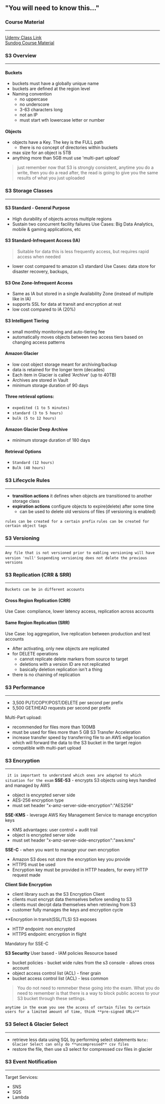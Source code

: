 ## "You will need to know this..."
### Course Material
---
[Udemy Class Link](https://www.udemy.com/course/aws-data-analytics/)  
[Sundog Course Material](https://sundog-education.com/aws-certified-big-data-course-materials/)

### S3 Overview 
---
#### **Buckets**   
- buckets must have a globally unique name
- buckets are defined at the region level
- Naming convention
    - no uppercase
    - no underscore
    - 3-63 characters long
    - not an IP
    - must start wth lowercase letter or number

#### **Objects**  
- objects have a Key. The key is the FULL path
    - there is no concept of directories within buckets
- max size for an object is 5TB
- anything more than 5GB must use 'multi-part upload'
> just remember now that S3 is strongly consistent, anytime you do a write, then you do a read after, the read is going to give you the same results of what you just uploaded  

### S3 Storage Classes
---  
#### **S3 Standard - General Purpose**  
- High durability of objects across multiple regions
- Sustain two concurrent facility failures
Use Cases: Big Data Analytics, mobile & gaming applications, etc

#### **S3 Standard-Infrequent Access (IA)**  
>Suitable for data this is less frequently access, but requires rapid access when needed
- lower cost compared to amazon s3 standard
Use Cases: data store for disaster recovery, backups,

#### **S3 One Zone-Infrequent Access**  
- Same as IA but stored in a single Availability Zone (instead of multiple like in IA)
- supports SSL for data at transit and encryption at rest
- low cost compared to IA (20%)

#### **S3 Intelligent Tiering**  
- small monthly monitoring and auto-tiering fee
- automatically moves objects between two access tiers based on changing access patterns

#### **Amazon Glacier**  
- low cost object storage meant for archiving/backup
- data is retained for the longer term (decades)
- Each item in Glacier is called 'Archive' (up to 40TB)
- Archives are stored in Vault
- minimum storage duration of 90 days

#### Three retrieval options:
- `expedited (1 to 5 minutes)`
- `standard (3 to 5 hours)`
- `bulk (5 to 12 hours)`

#### **Amazon Glacier Deep Archive** 
- minimum storage duration of 180 days
#### Retrieval Options
- `Standard (12 hours)`
- `Bulk (48 hours)`

### S3 Lifecycle Rules
--- 
- **transition actions** it defines when objects are transitioned to another storage class
- **expiration actions** configure objects to expire(delete) after some time
    - can be used to delete old versions of files (if versioning is enabled)

`rules can be created for a certain prefix`
`rules can be created for certain object tags`

### S3 Versioning
---  
`Any file that is not versioned prior to eabling versioning will have version 'null'`
`Suspending versioning does not delete the previous versions`

### S3 Replication (CRR & SRR)
---
`Buckets can be in different accounts`
#### **Cross Region Replication (CRR)**
Use Case: compliance, lower latency access, replication across accounts
#### **Same Region Replication (SRR)**
Use Case: log aggregation, live replication between production and test accounts

- After activating, only new objects are replicated
- for DELETE operations
    - cannot replicate delete markers from source to target 
    - deletions with a version ID are not replicated
    - basically deletion replication isn't a thing
- there is no chaining of replication

### S3 Performance
---
- 3,500 PUT/COPY/POST/DELETE per second per prefix
- 5,500 GET/HEAD requests per second per prefix

Multi-Part upload:
- recommended for files more than 100MB
- must be used for files more than 5 GB
S3 Transfer Acceleration
- increase transfer speed by transferring file to an AWS edge location which will forward the data to the S3 bucket in the target region
- compatible with multi-part upload

### S3 Encryption
---  
` it is important to understand which ones are adapted to which situation for the exam`
**SSE-S3** - encrypts S3 objects using keys handled and managed by AWS
- object is encyrpted server side
- AES-256 encryption type
- must set header "x-amz-server-side-encryption":"AES256"

**SSE-KMS** - leverage AWS Key Management Service to manage encryption keys
- KMS advantages: user control + audit trail
- object is encrypted server side
- must set header "x-amz-server-side-encryption":"aws:kms"

**SSE-C** - when you want to manage your own encryption
- Amazon S3 does not store the encryption key you provide
- HTTPS must be used
- Encryption key must be provided in HTTP headers, for every HTTP request made

**Client Side Encryption**
- client library such as the S3 Encryption Client
- clients must encrypt data themselves before sending to S3
- clients must decrpt data themselves when retrieving from S3
- customer fully manages the keys and encryption cycle

**Encryption in transit(SSL/TLS)
S3 exposes
- HTTP endpoint: non encrypted
- HTTPS endpoint: encryption in flight

Mandatory for SSE-C

**S3 Security**
User based - IAM policies
Resource based 
- bucket policies - bucket wide rules from the s3 console - allows cross account
- object access control list (ACL) - finer grain
- bucket access control list (ACL) - less common
>You do not need to remmeber these going into the exam. What you do need to remember is that there is a way to block public access to your S3 bucket through these settings.  

`anytime in the exam you see the access of certain files to certain users for a limited amount of time, think **pre-signed URLs**`

### S3 Select & Glacier Select
---
- retrieve less data using SQL by performing select statements
`Note: Glacier Select can only do **uncompressed** csv files`
- restore the file, then use s3 select for compressed csv files in glacier

### S3 Event Notification
---
Target Services:
- SNS
- SQS
- Lambda



